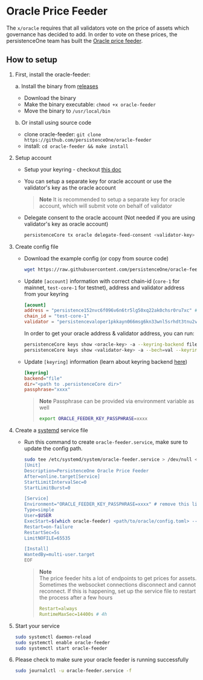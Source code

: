 # Oracle Price Feeder

The `x/oracle` requires that all validators vote on the price of assets which governance has decided to add. In order to vote on these prices, the persistenceOne team has built the [Oracle price feeder](https://github.com/persistenceOne/oracle-feeder).

## How to setup

1. First, install the oracle-feeder:

    a. Install the binary from [releases](https://github.com/persistenceOne/oracle-feeder/releases)
    - Download the binary
    - Make the binary executable: `chmod +x oracle-feeder`
    - Move the binary to `/usr/local/bin`

    b. Or install using source code
    - clone oracle-feeder: `git clone https://github.com/persistenceOne/oracle-feeder`
    - install: `cd oracle-feeder && make install`

1. Setup account

    - Setup your keyring - checkout [this doc](https://docs.cosmos.network/v0.46/run-node/keyring.html)
    - You can setup a separate key for oracle account or use the validator's key as the oracle account

        > **Note**
        > It is recommended to setup a separate key for oracle account, which will submit vote on behalf of validator

    - Delegate consent to the oracle account (Not needed if you are using validator's key as oracle account)

        ```sh
        persistenceCore tx oracle delegate-feed-consent <validator-key> $(persistenceCore keys show <oracle-key> -a --keyring-backend file) --keyring-backend file
        ```

1. Create config file

    - Download the example config (or copy from source code)

        ```sh
        wget https://raw.githubusercontent.com/persistenceOne/oracle-feeder/main/price-feeder.example.toml
        ```

    - Update `[account]` information with correct chain-id (`core-1` for mainnet, `test-core-1` for testnet), address and validator address from your keyring

        ```toml
        [acount]
        address = "persistence152nvc6f096v6n6tr5lg50xq22ak0chsr0ru7xc" # oracle account address
        chain_id = "test-core-1"
        validator = "persistencevaloper1pkkayn066msg6kn33wnl5srhdt3tnu2v94kvz9"
        ```

        In order to get your oracle address & validator address, you can run:

        ```sh
        persistenceCore keys show <oracle-key> -a --keyring-backend file
        persistenceCore keys show <validator-key> -a --bech=val --keyring-backend file
        ```

    - Update `[keyring]` information (learn about keyring backend [here](https://docs.cosmos.network/v0.46/run-node/keyring.html))

        ```toml
        [keyring]
        backend="file"
        dir="<path to .persistenceCore dir>"
        passphrase="xxxx"
        ```

        > **Note**
        > Passphrase can be provided via environment variable as well
        >
        > ```sh
        > export ORACLE_FEEDER_KEY_PASSPHRASE=xxxx
        > ```

1. Create a [systemd](https://systemd.io/) service file

    - Run this command to create `oracle-feeder.service`, make sure to update the config path.

        ```sh
        sudo tee /etc/systemd/system/oracle-feeder.service > /dev/null <<EOF
        [Unit]
        Description=PersistenceOne Oracle Price Feeder
        After=online.target[Service]
        StartLimitIntervalSec=0
        StartLimitBurst=0

        [Service]
        Environment="ORACLE_FEEDER_KEY_PASSPHRASE=xxxx" # remove this line, if not using env variable
        Type=simple
        User=$USER
        ExecStart=$(which oracle-feeder) <path/to/oracle/config.toml> --log-level=debug
        Restart=on-failure
        RestartSec=5s
        LimitNOFILE=65535

        [Install]
        WantedBy=multi-user.target
        EOF
        ```

        > **Note**  
        > The price feeder hits a lot of endpoints to get prices for assets. Sometimes the websocket connections disconnect and cannot reconnect. If this is happening, set up the service file to restart the process after a few hours
        >
        > ```yaml
        > Restart=always
        > RuntimeMaxSec=14400s # 4h
        > ```

1. Start your service

    ```sh
    sudo systemctl daemon-reload
    sudo systemctl enable oracle-feeder
    sudo systemctl start oracle-feeder
    ```

1. Please check to make sure your oracle feeder is running successfully

    ```sh
    sudo journalctl -u oracle-feeder.service -f
    ```
